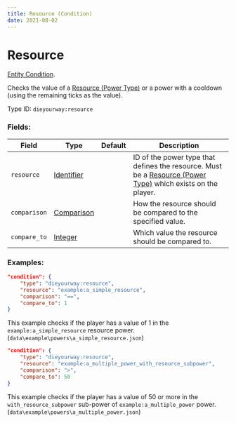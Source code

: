 ```yaml
---
title: Resource (Condition)
date: 2021-08-02
---
```

# Resource

[Entity Condition](../entity_conditions.md).

Checks the value of a [Resource (Power Type)](../power_types/resource.md) or a power with a cooldown (using the remaining ticks as the value).

Type ID: `dieyourway:resource`

### Fields:

Field  | Type | Default | Description
-------|------|---------|-------------
`resource` | [Identifier](../data_types/identifier.md) | | ID of the power type that defines the resource. Must be a [Resource (Power Type)](../power_types/resource.md) which exists on the player.
`comparison` | [Comparison](../data_types/comparison.md) | | How the resource should be compared to the specified value.
`compare_to` | [Integer](../data_types/integer.md) | | Which value the resource should be compared to.

### Examples:
```json
"condition": {
    "type": "dieyourway:resource",
    "resource": "example:a_simple_resource",
    "comparison": "==",
    "compare_to": 1
}
```
This example checks if the player has a value of 1 in the `example:a_simple_resource` resource power. (`data\example\powers\a_simple_resource.json`)


```json
"condition": {
    "type": "dieyourway:resource",
    "resource": "example:a_multiple_power_with_resource_subpower",
    "comparison": ">",
    "compare_to": 50
}
```
This example checks if the player has a value of 50 or more in the `with_resource_subpower` sub-power of `example:a_multiple_power` power. (`data\example\powers\a_multiple_power.json`)